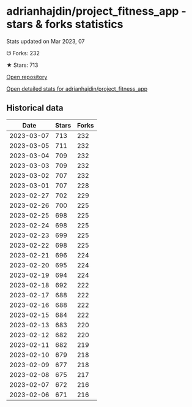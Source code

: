 # adrianhajdin/project_fitness_app - stars & forks statistics

Stats updated on Mar 2023, 07

☋ Forks: 232

★ Stars: 713

[Open repository](https://github.com/adrianhajdin/project_fitness_app)

[Open detailed stats for adrianhajdin/project_fitness_app](https://reviewgithub.com/rep/adrianhajdin/project_fitness_app)

## Historical data
| Date | Stars | Forks |
|------|-------|-------|
| 2023-03-07 | 713 | 232 | 
| 2023-03-05 | 711 | 232 | 
| 2023-03-04 | 709 | 232 | 
| 2023-03-03 | 709 | 232 | 
| 2023-03-02 | 707 | 232 | 
| 2023-03-01 | 707 | 228 | 
| 2023-02-27 | 702 | 229 | 
| 2023-02-26 | 700 | 225 | 
| 2023-02-25 | 698 | 225 | 
| 2023-02-24 | 698 | 225 | 
| 2023-02-23 | 699 | 225 | 
| 2023-02-22 | 698 | 225 | 
| 2023-02-21 | 696 | 224 | 
| 2023-02-20 | 695 | 224 | 
| 2023-02-19 | 694 | 224 | 
| 2023-02-18 | 692 | 222 | 
| 2023-02-17 | 688 | 222 | 
| 2023-02-16 | 688 | 222 | 
| 2023-02-15 | 684 | 222 | 
| 2023-02-13 | 683 | 220 | 
| 2023-02-12 | 682 | 220 | 
| 2023-02-11 | 682 | 219 | 
| 2023-02-10 | 679 | 218 | 
| 2023-02-09 | 677 | 218 | 
| 2023-02-08 | 675 | 217 | 
| 2023-02-07 | 672 | 216 | 
| 2023-02-06 | 671 | 216 | 

